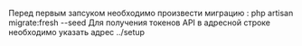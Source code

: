 Перед первым запсуком необходимо произвести миграцию : php artisan migrate:fresh --seed
Для получения токенов API в адресной строке необходимо указать адрес ../setup
